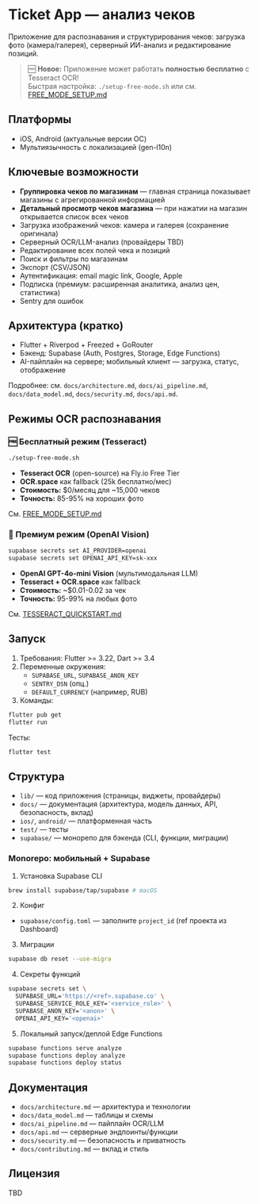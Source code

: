# Ticket App — анализ чеков

Приложение для распознавания и структурирования чеков: загрузка фото (камера/галерея), серверный ИИ-анализ и редактирование позиций.

> 🆓 **Новое:** Приложение может работать **полностью бесплатно** с Tesseract OCR!  
> Быстрая настройка: `./setup-free-mode.sh` или см. [FREE_MODE_SETUP.md](FREE_MODE_SETUP.md)

## Платформы

- iOS, Android (актуальные версии ОС)
- Мультиязычность с локализацией (gen-l10n)

## Ключевые возможности

- **Группировка чеков по магазинам** — главная страница показывает магазины с агрегированной информацией
- **Детальный просмотр чеков магазина** — при нажатии на магазин открывается список всех чеков
- Загрузка изображений чеков: камера и галерея (сохранение оригинала)
- Серверный OCR/LLM-анализ (провайдеры TBD)
- Редактирование всех полей чека и позиций
- Поиск и фильтры по магазинам
- Экспорт (CSV/JSON)
- Аутентификация: email magic link, Google, Apple
- Подписка (премиум: расширенная аналитика, анализ цен, статистика)
- Sentry для ошибок

## Архитектура (кратко)

- Flutter + Riverpod + Freezed + GoRouter
- Бэкенд: Supabase (Auth, Postgres, Storage, Edge Functions)
- AI-пайплайн на сервере; мобильный клиент — загрузка, статус, отображение

Подробнее: см. `docs/architecture.md`, `docs/ai_pipeline.md`, `docs/data_model.md`, `docs/security.md`, `docs/api.md`.

## Режимы OCR распознавания

### 🆓 Бесплатный режим (Tesseract)

```bash
./setup-free-mode.sh
```

- **Tesseract OCR** (open-source) на Fly.io Free Tier
- **OCR.space** как fallback (25k бесплатно/мес)
- **Стоимость:** $0/месяц для ~15,000 чеков
- **Точность:** 85-95% на хороших фото

См. [FREE_MODE_SETUP.md](FREE_MODE_SETUP.md)

### 💎 Премиум режим (OpenAI Vision)

```bash
supabase secrets set AI_PROVIDER=openai
supabase secrets set OPENAI_API_KEY=sk-xxx
```

- **OpenAI GPT-4o-mini Vision** (мультимодальная LLM)
- **Tesseract + OCR.space** как fallback
- **Стоимость:** ~$0.01-0.02 за чек
- **Точность:** 95-99% на любых фото

См. [TESSERACT_QUICKSTART.md](TESSERACT_QUICKSTART.md)

## Запуск

1. Требования: Flutter >= 3.22, Dart >= 3.4
2. Переменные окружения:
   - `SUPABASE_URL`, `SUPABASE_ANON_KEY`
   - `SENTRY_DSN` (опц.)
   - `DEFAULT_CURRENCY` (например, RUB)
3. Команды:

```bash
flutter pub get
flutter run
```

Тесты:

```bash
flutter test
```

## Структура

- `lib/` — код приложения (страницы, виджеты, провайдеры)
- `docs/` — документация (архитектура, модель данных, API, безопасность, вклад)
- `ios/`, `android/` — платформенная часть
- `test/` — тесты
- `supabase/` — монорепо для бэкенда (CLI, функции, миграции)

### Monorepo: мобильный + Supabase

1. Установка Supabase CLI

```bash
brew install supabase/tap/supabase # macOS
```

2. Конфиг

- `supabase/config.toml` — заполните `project_id` (ref проекта из Dashboard)

3. Миграции

```bash
supabase db reset --use-migra
```

4. Секреты функций

```bash
supabase secrets set \
  SUPABASE_URL='https://<ref>.supabase.co' \
  SUPABASE_SERVICE_ROLE_KEY='<service_role>' \
  SUPABASE_ANON_KEY='<anon>' \
  OPENAI_API_KEY='<openai>'
```

5. Локальный запуск/деплой Edge Functions

```bash
supabase functions serve analyze
supabase functions deploy analyze
supabase functions deploy status
```

## Документация

- `docs/architecture.md` — архитектура и технологии
- `docs/data_model.md` — таблицы и схемы
- `docs/ai_pipeline.md` — пайплайн OCR/LLM
- `docs/api.md` — серверные эндпоинты/функции
- `docs/security.md` — безопасность и приватность
- `docs/contributing.md` — вклад и стиль

## Лицензия

TBD
